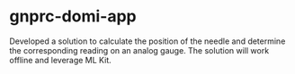 # gnprc-domi-app
Developed a solution to calculate the position of the needle and determine the corresponding reading on an analog gauge. The solution will work offline and leverage ML Kit.
